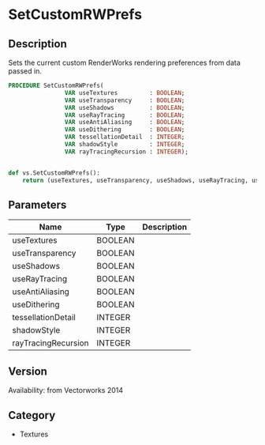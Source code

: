# SetCustomRWPrefs

## Description
Sets the current custom RenderWorks rendering preferences from data passed in.

```pascal
PROCEDURE SetCustomRWPrefs(
				VAR useTextures         : BOOLEAN;
				VAR useTransparency     : BOOLEAN;
				VAR useShadows          : BOOLEAN;
				VAR useRayTracing       : BOOLEAN;
				VAR useAntiAliasing     : BOOLEAN;
				VAR useDithering        : BOOLEAN;
				VAR tessellationDetail  : INTEGER;
				VAR shadowStyle         : INTEGER;
				VAR rayTracingRecursion : INTEGER);
```

```python

def vs.SetCustomRWPrefs():
    return (useTextures, useTransparency, useShadows, useRayTracing, useAntiAliasing, useDithering, tessellationDetail, shadowStyle, rayTracingRecursion)
```

## Parameters
|Name|Type|Description|
|---|---|---|
|useTextures|BOOLEAN||
|useTransparency|BOOLEAN||
|useShadows|BOOLEAN||
|useRayTracing|BOOLEAN||
|useAntiAliasing|BOOLEAN||
|useDithering|BOOLEAN||
|tessellationDetail|INTEGER||
|shadowStyle|INTEGER||
|rayTracingRecursion|INTEGER||

## Version
Availability: from Vectorworks 2014
## Category
* Textures

